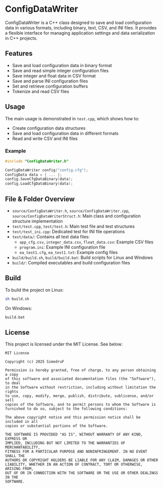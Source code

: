 # ConfigDataWriter

ConfigDataWriter is a C++ class designed to save and load configuration data in various formats, including binary, text, CSV, and INI files. It provides a flexible interface for managing application settings and data serialization in C++ projects.

## Features
- Save and load configuration data in binary format
- Save and read simple integer configuration files
- Save integer and float data in CSV format
- Save and parse INI configuration files
- Set and retrieve configuration buffers
- Tokenize and read CSV files

## Usage
The main usage is demonstrated in `test.cpp`, which shows how to:
- Create configuration data structures
- Save and load configuration data in different formats
- Read and write CSV and INI files

### Example
```cpp
#include "ConfigDataWriter.h"

ConfigDataWriter config("config.cfg");
ConfigData data = { ... };
config.SaveCfgDataBinary(data);
config.LoadCfgDataBinary(data);
```

## File & Folder Overview
- `source/ConfigDataWriter.h`, `source/ConfigDataWriter.cpp`, `source/ConfigDataWriterStruct.h`: Main class and configuration structure implementation
- `test/test.cpp`, `test/test.h`: Main test file and test structures
- `test/test_ini.cpp`: Dedicated test for INI file operations
- `test/data/`: Contains all test data files:
    - `app_cfg.csv`, `integer_data.csv`, `float_data.csv`: Example CSV files
    - `program.ini`: Example INI configuration file
    - `ea_test1.cfg`, `ea_test1.txt`: Example config files
- `build/build.sh`, `build/build.bat`: Build scripts for Linux and Windows
- `build/`: Compiled executables and build configuration files

## Build
To build the project on Linux:
```bash
sh build.sh
```
On Windows:
```bat
build.bat
```

## License

This project is licensed under the MIT License. See below:

```
MIT License

Copyright (c) 2025 SimedruF

Permission is hereby granted, free of charge, to any person obtaining a copy
of this software and associated documentation files (the "Software"), to deal
in the Software without restriction, including without limitation the rights
to use, copy, modify, merge, publish, distribute, sublicense, and/or sell
copies of the Software, and to permit persons to whom the Software is
furnished to do so, subject to the following conditions:

The above copyright notice and this permission notice shall be included in all
copies or substantial portions of the Software.

THE SOFTWARE IS PROVIDED "AS IS", WITHOUT WARRANTY OF ANY KIND, EXPRESS OR
IMPLIED, INCLUDING BUT NOT LIMITED TO THE WARRANTIES OF MERCHANTABILITY,
FITNESS FOR A PARTICULAR PURPOSE AND NONINFRINGEMENT. IN NO EVENT SHALL THE
AUTHORS OR COPYRIGHT HOLDERS BE LIABLE FOR ANY CLAIM, DAMAGES OR OTHER
LIABILITY, WHETHER IN AN ACTION OF CONTRACT, TORT OR OTHERWISE, ARISING FROM,
OUT OF OR IN CONNECTION WITH THE SOFTWARE OR THE USE OR OTHER DEALINGS IN THE
SOFTWARE.
```
